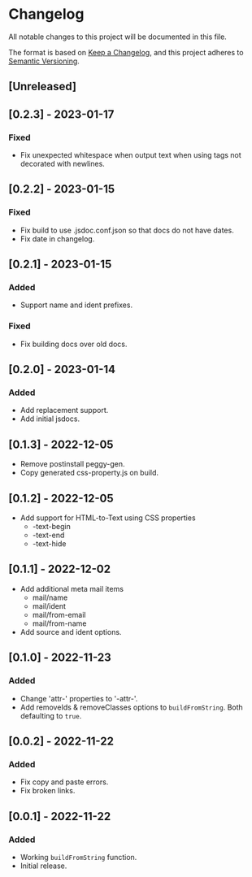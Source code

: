 # Changelog

All notable changes to this project will be documented in this file.

The format is based on [Keep a Changelog](https://keepachangelog.com/en/1.0.0/),
and this project adheres to [Semantic Versioning](https://semver.org/spec/v2.0.0.html).


## [Unreleased]


## [0.2.3] - 2023-01-17
### Fixed
- Fix unexpected whitespace when output text when using tags not decorated with newlines.

## [0.2.2] - 2023-01-15
### Fixed
- Fix build to use .jsdoc.conf.json so that docs do not have dates.
- Fix date in changelog.

## [0.2.1] - 2023-01-15
### Added
- Support name and ident prefixes.
### Fixed
- Fix building docs over old docs.

## [0.2.0] - 2023-01-14
### Added
- Add replacement support.
- Add initial jsdocs.

## [0.1.3] - 2022-12-05
- Remove postinstall peggy-gen.
- Copy generated css-property.js on build.

## [0.1.2] - 2022-12-05
- Add support for HTML-to-Text using CSS properties
    - -text-begin
    - -text-end
    - -text-hide

## [0.1.1] - 2022-12-02
- Add additional meta mail items
    - mail/name
    - mail/ident
    - mail/from-email
    - mail/from-name
- Add source and ident options.

## [0.1.0] - 2022-11-23
### Added
- Change 'attr-' properties to '-attr-'.
- Add removeIds & removeClasses options to `buildFromString`. Both defaulting to `true`.

## [0.0.2] - 2022-11-22
### Added
- Fix copy and paste errors.
- Fix broken links.

## [0.0.1] - 2022-11-22
### Added
- Working `buildFromString` function.
- Initial release.
